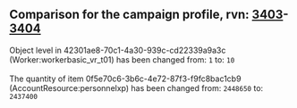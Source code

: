 ## Comparison for the campaign profile, rvn: [3403](https://github.com/PRO100KatYT/FortniteProfileRevisions/tree/main/profiles/campaign/3403%20campaign.json)-[3404](https://github.com/PRO100KatYT/FortniteProfileRevisions/tree/main/profiles/campaign/3404%20campaign.json)

Object level in 42301ae8-70c1-4a30-939c-cd22339a9a3c (Worker:workerbasic_vr_t01) has been changed from: `1` to: `10`
<br><br>
The quantity of item 0f5e70c6-3b6c-4e72-87f3-f9fc8bac1cb9 (AccountResource:personnelxp) has been changed from: `2448650` to: `2437400`
<br><br>
